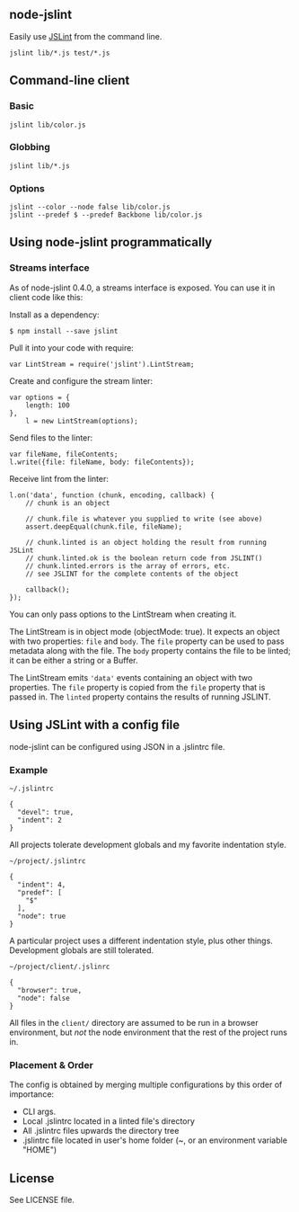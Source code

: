 ## node-jslint

Easily use [JSLint][] from the command line.

    jslint lib/*.js test/*.js

## Command-line client

### Basic

    jslint lib/color.js

### Globbing

    jslint lib/*.js

### Options

    jslint --color --node false lib/color.js
    jslint --predef $ --predef Backbone lib/color.js

## Using node-jslint programmatically

### Streams interface

As of node-jslint 0.4.0, a streams interface is exposed.  You can use it in
client code like this:

Install as a dependency:

    $ npm install --save jslint

Pull it into your code with require:

    var LintStream = require('jslint').LintStream;

Create and configure the stream linter:

    var options = {
        length: 100
    },
        l = new LintStream(options);

Send files to the linter:

    var fileName, fileContents;
    l.write({file: fileName, body: fileContents});

Receive lint from the linter:

    l.on('data', function (chunk, encoding, callback) {
        // chunk is an object

        // chunk.file is whatever you supplied to write (see above)
        assert.deepEqual(chunk.file, fileName);

        // chunk.linted is an object holding the result from running JSLint
        // chunk.linted.ok is the boolean return code from JSLINT()
        // chunk.linted.errors is the array of errors, etc.
        // see JSLINT for the complete contents of the object

        callback();
    });

You can only pass options to the LintStream when creating it.

The LintStream is in object mode (objectMode: true).  It expects an object with
two properties: `file` and `body`.  The `file` property can be used to pass
metadata along with the file.  The `body` property contains the file to be
linted; it can be either a string or a Buffer.

The LintStream emits `'data'` events containing an object with two properties.
The `file` property is copied from the `file` property that is passed in.  The
`linted` property contains the results of running JSLINT.

## Using JSLint with a config file

node-jslint can be configured using JSON in a .jslintrc file.

### Example

`~/.jslintrc`

    {
      "devel": true,
      "indent": 2
    }

All projects tolerate development globals and my favorite indentation style.

`~/project/.jslintrc`

    {
      "indent": 4,
      "predef": [
        "$"
      ],
      "node": true
    }

A particular project uses a different indentation style, plus other
things.  Development globals are still tolerated.

`~/project/client/.jslinrc`

    {
      "browser": true,
      "node": false
    }

All files in the `client/` directory are assumed to be run in a browser
environment, but *not* the node environment that the rest of the project runs
in.

### Placement & Order

The config is obtained by merging multiple configurations by this order of
importance:

- CLI args.
- Local .jslintrc located in a linted file's directory
- All .jslintrc files upwards the directory tree
- .jslintrc file located in user's home folder (~, or an environment variable "HOME")

## License

See LICENSE file.

[JSLint]: http://jslint.com/
